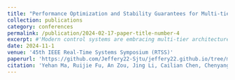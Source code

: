 ```yaml
---
title: "Performance Optimization and Stability Guarantees for Multi-tier Real-Time Control Systems"
collection: publications
category: conferences
permalink: /publication/2024-02-17-paper-title-number-4
excerpt: #'Modern control systems are embracing multi-tier architectures integrating end devices and edge servers. However, due to the distinct control performance demands associated with each control task, it is a formidable challenge to optimize the control performance of multiple control tasks subject to stringent computation resource constraints while guaranteeing stability. Moreover, inherent contradictions exist in the timing aspect between the stability guarantee, which relies on offline analysis, and the run-time control performance, which should be enhanced online. It is essential to bridge the gap between the real-time scheduling of control tasks and their actual control performance. In this paper, we propose a novel real-time scheduling approach for multi-tier control systems, which leverages end devices for executing real-time control tasks and edge devices for run time coordination. Specifically, we first introduce a new data driven value function, called time/state/utility functions (TSUF), for modeling control system performance. TSUF captures not only timing but also the dynamic states of the physical plants. Subsequently, we propose value-based control scheduling (VCS), which is a multi-granularity scheduling mechanism based on our TSUF value function. VCS distinguishes the scheduling of stability jobs for ensuring system stability and performance jobs for optimizing real-time control performance based on run-time physical states. Finally, through realistic case studies involving multiple control loops, we demonstrate the advantages of VCS over existing scheduling approaches in terms of both control and real-time performance.'
date: 2024-11-1
venue: '45th IEEE Real-Time Systems Symposium (RTSS)'
paperurl: 'https://github.com/Jeffery22-Sjtu/jeffery22.github.io/tree/master/files/Performance_Optimization_and_Stability_Guarantees_for_Multi_tier_Real_time_Control_System.pdf'
citation: 'Yehan Ma, Ruijie Fu, An Zou, Jing Li, Cailian Chen, Chenyang Lu, and Xinping Guan. (2024). Performance Optimization and Stability Guarantees for Multi-tier Real-Time Control Systems, 45th IEEE Real-Time Systems Symposium (RTSS).'
---
```

